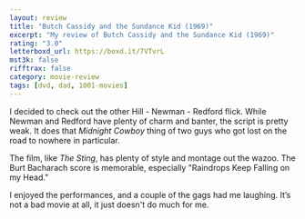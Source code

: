 ```yaml
---
layout: review
title: "Butch Cassidy and the Sundance Kid (1969)"
excerpt: "My review of Butch Cassidy and the Sundance Kid (1969)"
rating: "3.0"
letterboxd_url: https://boxd.it/7VTvrL
mst3k: false
rifftrax: false
category: movie-review
tags: [dvd, dad, 1001-movies]
---
```


I decided to check out the other Hill - Newman - Redford flick. While Newman and Redford have plenty of charm and banter, the script is pretty weak. It does that <i>Midnight Cowboy</i> thing of two guys who got lost on the road to nowhere in particular.

The film, like <i>The Sting</i>, has plenty of style and montage out the wazoo. The Burt Bacharach score is memorable, especially "Raindrops Keep Falling on my Head."

I enjoyed the performances, and a couple of the gags had me laughing. It’s not a bad movie at all, it just doesn't do much for me.

